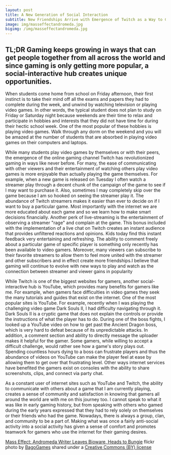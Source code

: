 ```yaml
---
layout: post
title: A New Generation of Social Interaction
subtitle: New Friendships Arrive with Emergence of Twitch as a Way to Chat and Interact with Streamers and Viewers
image: img/masseffectandromeda.jpg
bigimg: /img/masseffectandromeda.jpg
---
```

## TL;DR Gaming keeps growing in ways that can get people together from all across the world and since gaming is only getting more popular, a social-interactive hub creates unique opportunities.

When students come home from school on Friday afternoon, their first instinct is to take their mind off all the exams and papers they had to complete during the week, and unwind by watching television or playing video games. In other words, the typical student does not plan to study on Friday or Saturday night because weekends are their time to relax and participate in hobbies and interests that they did not have time for during their hectic school week. One of the most popular of these hobbies is playing video games. Walk through any dorm on the weekend and you will be amazed at the number of students that are absorbed in playing video games on their computers and laptops.

While many students play video games by themselves or with their peers, the emergence of the online gaming channel Twitch has revolutionized gaming in ways like never before. For many, the ease of communicating with other viewers and their entertainment of watching others play video games is more enjoyable than actually playing the game themselves. For example, when a new game is released on Tuesday I often watch a streamer play through a decent chunk of the campaign of the game to see if I may want to purchase it. Also, sometimes I may completely skip over the game because I am so hooked on seeing the streamer play it. The abundance of Twitch streamers makes it easier than ever to decide on if I want to buy a particular game. Most importantly with the internet we are more educated about each game and so we learn how to make smart decisions financially. Another perk of live-streaming is the entertainment of observing a streamer "rage" and complain at the game. This bonus included with the implementation of a live chat on Twitch creates an instant audience that provides unfiltered reactions and opinions. Kids today find this instant feedback very entertaining and refreshing. The ability to comment freely about a particular game of specific player is something only recently has been available to video gamers. Moreover, many viewers can subscribe to their favorite streamers to allow them to feel more united with the streamer and other subscribers and in effect create more friendships.I believe that gaming will continue to evolve with new ways to play and watch as the connection between streamer and viewer gains in popularity

While Twitch is one of the biggest websites for gamers, another social-interactive hub is YouTube, which provides many benefits for gamers like me. For example, when gamers face difficulties in video games they seek the many tutorials and guides that exist on the internet. One of the most popular sites is YouTube. For example, recently when I was playing the challenging video game Dark Souls II, I had difficulty navigating through it. Dark Souls II is a cryptic game that does not explain the controls or provide the instructions of what the player has to do. During one of the boss fights, I looked up a YouTube video on how to get past the Ancient Dragon boss, which is very hard to defeat because of its unpredictable attacks. In addition, a comment section and ability to directly message the uploader makes it helpful for the gamer. Some gamers, while willing to accept a difficult challenge, would rather see how a game's story plays out. Spending countless hours dying to a boss can frustrate players and thus the abundance of videos on YouTube can make the player feel at ease by allowing them to get over that frustrating level. Other ways internet services have benefited the gamers exist on consoles with the ability to share screenshots, clips, and connect via party chat.


As a constant user of internet sites such as YouTube and Twitch, the ability to communicate with others about a game that I am currently playing, creates a sense of community and satisfaction in knowing that gamers all around the world are with me on this journey too. I cannot speak to what it was like in early gaming history, but from speaking with others who gamed during the early years expressed that they had to rely solely on themselves or their friends who had the game. Nowadays, there is always a group, clan, and community to be a part of. Making what was once a fairly anti-social activity into a social activity has given a sense of comfort and promotes teamwork for gamers who use the internet for their gaming desires.




<a title="Mass Effect: Andromeda Writer Leaves Bioware, Heads to Bungie" href="https://flickr.com/photos/bagogames/24703752579">Mass Effect: Andromeda Writer Leaves Bioware, Heads to Bungie</a> flickr photo by <a href="https://flickr.com/people/bagogames">BagoGames</a> shared under a <a href="https://creativecommons.org/licenses/by/2.0/">Creative Commons (BY) license</a> </small>
